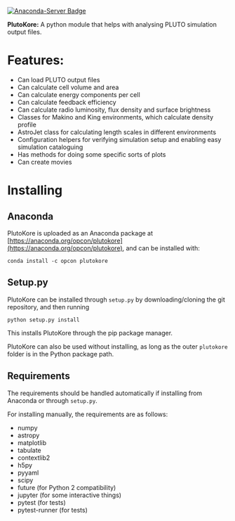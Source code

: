 [![Anaconda-Server Badge](https://anaconda.org/opcon/plutokore/badges/version.svg)](https://anaconda.org/opcon/plutokore)

**PlutoKore:** A python module that helps with analysing PLUTO simulation output files.

# Features:

* Can load PLUTO output files
* Can calculate cell volume and area
* Can calculate energy components per cell
* Can calculate feedback efficiency
* Can calculate radio luminosity, flux density and surface brightness
* Classes for Makino and King environments, which calculate density profile
* AstroJet class for calculating length scales in different environments
* Configuration helpers for verifying simulation setup and enabling easy simulation cataloguing
* Has methods for doing some specific sorts of plots
* Can create movies

# Installing

## Anaconda

PlutoKore is uploaded as an Anaconda package at [https://anaconda.org/opcon/plutokore](https://anaconda.org/opcon/plutokore), and can be installed with:

```
conda install -c opcon plutokore
```

## Setup.py

PlutoKore can be installed through `setup.py` by downloading/cloning the git repository, and then running

```
python setup.py install
```

This installs PlutoKore through the pip package manager.

PlutoKore can also be used without installing, as long as the outer `plutokore` folder is in the Python package path.

## Requirements

The requirements should be handled automatically if installing from Anaconda or through `setup.py`.

For installing manually, the requirements are as follows:

* numpy
* astropy
* matplotlib
* tabulate
* contextlib2
* h5py
* pyyaml
* scipy
* future (for Python 2 compatibility)
* jupyter (for some interactive things)
* pytest (for tests)
* pytest-runner (for tests)
